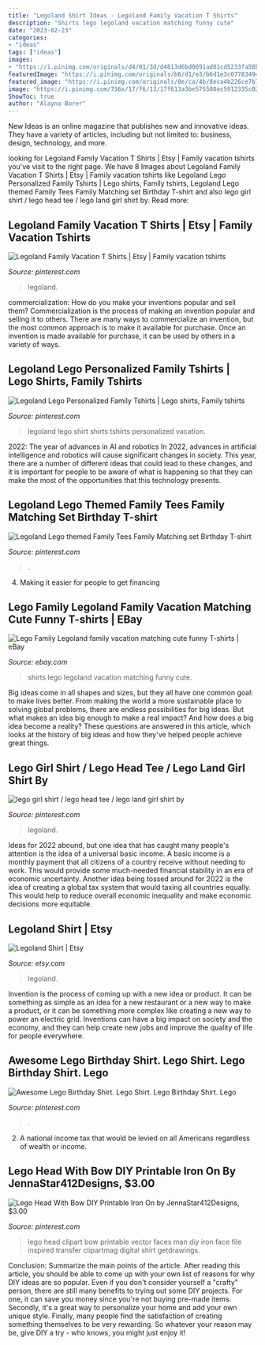 ```yaml
---
title: "Legoland Shirt Ideas - Legoland Family Vacation T Shirts"
description: "Shirts lego legoland vacation matching funny cute"
date: "2023-02-23"
categories:
- "ideas"
tags: ["ideas"]
images:
- "https://i.pinimg.com/originals/d4/81/3d/d4813d6bd0691ad81cd5233fa58b7033.jpg"
featuredImage: "https://i.pinimg.com/originals/b6/d1/e3/b6d1e3c0778349d906d68b3545517f02.jpg"
featured_image: "https://i.pinimg.com/originals/8e/ca/4b/8eca4b226ce7b7c91a19ef1287990c4f.jpg"
image: "https://i.pinimg.com/736x/17/f6/13/17f613a3be575508ec5912335c02f726--legoland-tshirts-lego-tshirts.jpg"
ShowToc: true
author: "Alayna Borer"
---
```



New Ideas is an online magazine that publishes new and innovative ideas. They have a variety of articles, including but not limited to: business, design, technology, and more.

	

		
looking for Legoland Family Vacation T Shirts | Etsy | Family vacation tshirts you've visit to the right page. We have 8 Images about Legoland Family Vacation T Shirts | Etsy | Family vacation tshirts like Legoland Lego Personalized Family Tshirts | Lego shirts, Family tshirts, Legoland Lego themed Family Tees Family Matching set Birthday T-shirt and also lego girl shirt / lego head tee / lego land girl shirt by. Read more:
		
    
## Legoland Family Vacation T Shirts | Etsy | Family Vacation Tshirts

<img loading=lazy src="https://i.pinimg.com/originals/65/cb/f1/65cbf1c63ca581b784f113dee5b27eef.jpg" onerror="this.onerror=null;this.src='https://tse2.mm.bing.net/th?id=OIP.-JgUIbwQfDRrQyDVBMLrdgHaEl&amp;pid=15.1';" alt="Legoland Family Vacation T Shirts | Etsy | Family vacation tshirts">

_Source: pinterest.com_

>legoland. 

	

commercialization: How do you make your inventions popular and sell them?
Commercialization is the process of making an invention popular and selling it to others. There are many ways to commercialize an invention, but the most common approach is to make it available for purchase. Once an invention is made available for purchase, it can be used by others in a variety of ways.

    
## Legoland Lego Personalized Family Tshirts | Lego Shirts, Family Tshirts

<img loading=lazy src="https://i.pinimg.com/736x/17/f6/13/17f613a3be575508ec5912335c02f726--legoland-tshirts-lego-tshirts.jpg" onerror="this.onerror=null;this.src='https://tse3.mm.bing.net/th?id=OIP.fFfrdQqoG6UFx6oz_L4z_QAAAA&amp;pid=15.1';" alt="Legoland Lego Personalized Family Tshirts | Lego shirts, Family tshirts">

_Source: pinterest.com_

>legoland lego shirt shirts tshirts personalized vacation. 

	

2022: The year of advances in AI and robotics
In 2022, advances in artificial intelligence and robotics will cause significant changes in society. This year, there are a number of different ideas that could lead to these changes, and it is important for people to be aware of what is happening so that they can make the most of the opportunities that this technology presents.

    
## Legoland Lego Themed Family Tees Family Matching Set Birthday T-shirt

<img loading=lazy src="https://i.pinimg.com/originals/b6/0d/8a/b60d8aeb6399670c945455dd522ec249.jpg" onerror="this.onerror=null;this.src='https://tse2.mm.bing.net/th?id=OIP.gQV6OO9qYJbHKHR4mSFdGAHaFj&amp;pid=15.1';" alt="Legoland Lego themed Family Tees Family Matching set Birthday T-shirt">

_Source: pinterest.com_

>. 

	

4. Making it easier for people to get financing 

    
## Lego Family Legoland Family Vacation Matching Cute Funny T-shirts | EBay

<img loading=lazy src="https://i.ebayimg.com/images/g/9pUAAOSwSbxbTlEt/s-l300.jpg" onerror="this.onerror=null;this.src='https://tse3.mm.bing.net/th?id=OIP.KVQDabfXEujh9CPMF5on0QAAAA&amp;pid=15.1';" alt="Lego Family Legoland family vacation matching cute funny T-shirts | eBay">

_Source: ebay.com_

>shirts lego legoland vacation matching funny cute. 

	

Big ideas come in all shapes and sizes, but they all have one common goal: to make lives better. From making the world a more sustainable place to solving global problems, there are endless possibilities for big ideas. But what makes an idea big enough to make a real impact? And how does a big idea become a reality? These questions are answered in this article, which looks at the history of big ideas and how they've helped people achieve great things.

    
## Lego Girl Shirt / Lego Head Tee / Lego Land Girl Shirt By

<img loading=lazy src="https://i.pinimg.com/originals/d4/81/3d/d4813d6bd0691ad81cd5233fa58b7033.jpg" onerror="this.onerror=null;this.src='https://tse1.mm.bing.net/th?id=OIP.oaMrPK9d6wN0vBj71R6zKQHaJ4&amp;pid=15.1';" alt="lego girl shirt / lego head tee / lego land girl shirt by">

_Source: pinterest.com_

>legoland. 

	

Ideas for 2022 abound, but one idea that has caught many people's attention is the idea of a universal basic income. A basic income is a monthly payment that all citizens of a country receive without needing to work. This would provide some much-needed financial stability in an era of economic uncertainty. Another idea being tossed around for 2022 is the idea of creating a global tax system that would taxing all countries equally. This would help to reduce overall economic inequality and make economic decisions more equitable.

    
## Legoland Shirt | Etsy

<img loading=lazy src="https://i.etsystatic.com/15877523/r/il/7c1988/1531265907/il_794xN.1531265907_hxty.jpg" onerror="this.onerror=null;this.src='https://tse2.mm.bing.net/th?id=OIP.Dr5vuM3xwJu3fAlYyxbHbwHaI1&amp;pid=15.1';" alt="Legoland Shirt | Etsy">

_Source: etsy.com_

>legoland. 

	

Invention is the process of coming up with a new idea or product. It can be something as simple as an idea for a new restaurant or a new way to make a product, or it can be something more complex like creating a new way to power an electric grid. Inventions can have a big impact on society and the economy, and they can help create new jobs and improve the quality of life for people everywhere.

    
## Awesome Lego Birthday Shirt. Lego Shirt. Lego Birthday Shirt. Lego

<img loading=lazy src="https://i.pinimg.com/originals/b6/d1/e3/b6d1e3c0778349d906d68b3545517f02.jpg" onerror="this.onerror=null;this.src='https://tse2.mm.bing.net/th?id=OIP.m5YeRviZ_ooo5xm2l1hF6QHaFE&amp;pid=15.1';" alt="Awesome Lego Birthday Shirt. Lego Shirt. Lego Birthday Shirt. Lego">

_Source: pinterest.com_

>. 

	

2. A national income tax that would be levied on all Americans regardless of wealth or income.

    
## Lego Head With Bow DIY Printable Iron On By JennaStar412Designs, $3.00

<img loading=lazy src="https://i.pinimg.com/originals/8e/ca/4b/8eca4b226ce7b7c91a19ef1287990c4f.jpg" onerror="this.onerror=null;this.src='https://tse3.mm.bing.net/th?id=OIP.l-UGjwB3ClBSryCJ98NJ-AHaFu&amp;pid=15.1';" alt="Lego Head With Bow DIY Printable Iron On by JennaStar412Designs, $3.00">

_Source: pinterest.com_

>lego head clipart bow printable vector faces man diy iron face file inspired transfer clipartmag digital shirt getdrawings. 

	

Conclusion: Summarize the main points of the article.
After reading this article, you should be able to come up with your own list of reasons for why DIY ideas are so popular. Even if you don't consider yourself a "crafty" person, there are still many benefits to trying out some DIY projects. For one, it can save you money since you're not buying pre-made items. Secondly, it's a great way to personalize your home and add your own unique style. Finally, many people find the satisfaction of creating something themselves to be very rewarding. So whatever your reason may be, give DIY a try - who knows, you might just enjoy it!


